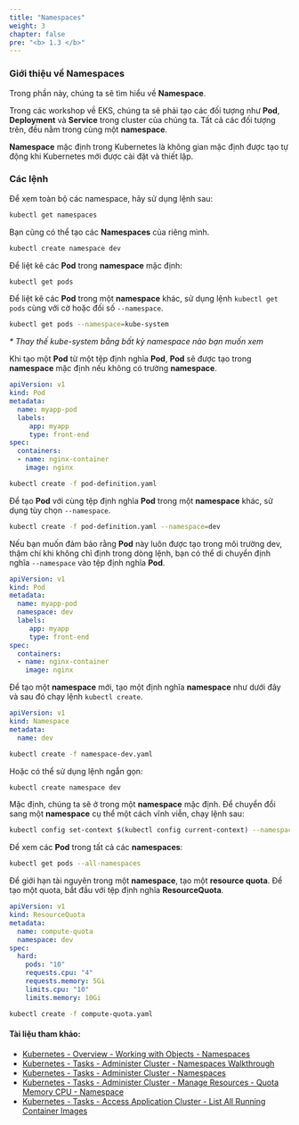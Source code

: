 ```yaml
---
title: "Namespaces"
weight: 3
chapter: false
pre: "<b> 1.3 </b>"
---
```


### Giới thiệu về Namespaces

Trong phần này, chúng ta sẽ tìm hiểu về **Namespace**.

Trong các workshop về EKS, chúng ta sẽ phải tạo các đối tượng như **Pod**, **Deployment** và **Service** trong cluster của chúng ta. Tất cả các đối tượng trên, đều nằm trong cùng một **namespace**.

**Namespace** mặc định trong Kubernetes là không gian mặc định được tạo tự động khi Kubernetes mới được cài đặt và thiết lập.

### Các lệnh

Để xem toàn bộ các namespace, hãy sử dụng lệnh sau:

```bash
kubectl get namespaces
```

Bạn cũng có thể tạo các **Namespaces** của riêng mình.

```bash
kubectl create namespace dev
```

Để liệt kê các **Pod** trong **namespace** mặc định:

```bash
kubectl get pods
```

Để liệt kê các **Pod** trong một **namespace** khác, sử dụng lệnh `kubectl get pods` cùng với cờ hoặc đối số `--namespace`.

```bash
kubectl get pods --namespace=kube-system
```
_* Thay thế kube-system bằng bất kỳ namespace nào bạn muốn xem_

Khi tạo một **Pod** từ một tệp định nghĩa **Pod**, **Pod** sẽ được tạo trong **namespace** mặc định nếu không có trường **namespace**.

```yaml
apiVersion: v1
kind: Pod
metadata:
  name: myapp-pod
  labels:
     app: myapp
     type: front-end
spec:
  containers:
  - name: nginx-container
    image: nginx
```

```bash
kubectl create -f pod-definition.yaml
```

Để tạo **Pod** với cùng tệp định nghĩa **Pod** trong một **namespace** khác, sử dụng tùy chọn `--namespace`.

```bash
kubectl create -f pod-definition.yaml --namespace=dev
```

Nếu bạn muốn đảm bảo rằng **Pod** này luôn được tạo trong môi trường dev, thậm chí khi không chỉ định trong dòng lệnh, bạn có thể di chuyển định nghĩa `--namespace` vào tệp định nghĩa **Pod**.

```yaml
apiVersion: v1
kind: Pod
metadata:
  name: myapp-pod
  namespace: dev
  labels:
     app: myapp
     type: front-end
spec:
  containers:
  - name: nginx-container
    image: nginx
```

Để tạo một **namespace** mới, tạo một định nghĩa **namespace** như dưới đây và sau đó chạy lệnh `kubectl create`.

```yaml
apiVersion: v1
kind: Namespace
metadata:
  name: dev
```

```bash
kubectl create -f namespace-dev.yaml
```

Hoặc có thể sử dụng lệnh ngắn gọn:

```bash
kubectl create namespace dev
```

Mặc định, chúng ta sẽ ở trong một **namespace** mặc định. Để chuyển đổi sang một **namespace** cụ thể một cách vĩnh viễn, chạy lệnh sau:

```bash
kubectl config set-context $(kubectl config current-context) --namespace=dev
```

Để xem các **Pod** trong tất cả các **namespaces**:

```bash
kubectl get pods --all-namespaces
```

Để giới hạn tài nguyên trong một **namespace**, tạo một **resource quota**. Để tạo một quota, bắt đầu với tệp định nghĩa **ResourceQuota**.

```yaml
apiVersion: v1
kind: ResourceQuota
metadata:
  name: compute-quota
  namespace: dev
spec:
  hard:
    pods: "10"
    requests.cpu: "4"
    requests.memory: 5Gi
    limits.cpu: "10"
    limits.memory: 10Gi
```

```bash
kubectl create -f compute-quota.yaml
```

#### Tài liệu tham khảo:

- [Kubernetes - Overview - Working with Objects - Namespaces](https://kubernetes.io/docs/concepts/overview/working-with-objects/namespaces/)
- [Kubernetes - Tasks - Administer Cluster - Namespaces Walkthrough](https://kubernetes.io/docs/tasks/administer-cluster/namespaces-walkthrough/)
- [Kubernetes - Tasks - Administer Cluster - Namespaces](https://kubernetes.io/docs/tasks/administer-cluster/namespaces/)
- [Kubernetes - Tasks - Administer Cluster - Manage Resources - Quota Memory CPU - Namespace](https://kubernetes.io/docs/tasks/administer-cluster/manage-resources/quota-memory-cpu-namespace/)
- [Kubernetes - Tasks - Access Application Cluster - List All Running Container Images](https://kubernetes.io/docs/tasks/access-application-cluster/list-all-running-container-images/)

